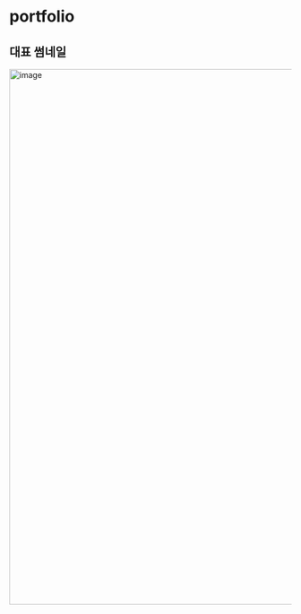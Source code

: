 # portfolio
## 대표 썸네일
<img width="956" alt="image" src="https://user-images.githubusercontent.com/106294039/187143942-11c38874-9b8f-4c96-8428-6d03805b309e.png">


